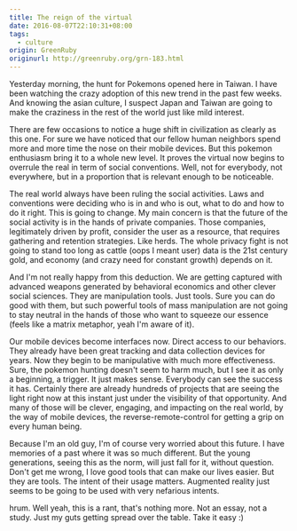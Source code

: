 ```yaml
---
title: The reign of the virtual
date: 2016-08-07T22:10:31+08:00
tags:
  - culture
origin: GreenRuby
originurl: http://greenruby.org/grn-183.html
---
```

Yesterday morning, the hunt for Pokemons opened here in Taiwan. I have been
watching the crazy adoption of this new trend in the past few weeks. And
knowing the asian culture, I suspect Japan and Taiwan are going to make the
craziness in the rest of the world just like mild interest.

There are few occasions to notice a huge shift in civilization as clearly as
this one. For sure we have noticed that our fellow human neighbors spend more
and more time the nose on their mobile devices. But this pokemon enthusiasm
bring it to a whole new level. It proves the virtual now begins to overrule
the real in term of social conventions. Well, not for everybody, not
everywhere, but in a proportion that is relevant enough to be noticeable.

The real world always have been ruling the social activities. Laws and
conventions were deciding who is in and who is out, what to do and how to do
it right. This is going to change. My main concern is that the future of the
social activity is in the hands of private companies. Those companies,
legitimately driven by profit, consider the user as a resource, that requires
gathering and retention strategies. Like herds. The whole privacy fight is not
going to stand too long as cattle (oops I meant user) data is the 21st century
gold, and economy (and crazy need for constant growth) depends on it.

And I'm not really happy from this deduction. We are getting captured with
advanced weapons generated by behavioral economics and other clever social
sciences. They are manipulation tools. Just tools. Sure you can do good with
them, but such powerful tools of mass manipulation are not going to stay
neutral in the hands of those who want to squeeze our essence (feels like a
matrix metaphor, yeah I'm aware of it).

Our mobile devices become interfaces now. Direct access to our behaviors. They
already have been great tracking and data collection devices for years. Now
they begin to be manipulative with much more effectiveness. Sure, the pokemon
hunting doesn't seem to harm much, but I see it as only a beginning, a
trigger. It just makes sense. Everybody can see the success it has. Certainly
there are already hundreds of projects that are seeing the light right now at
this instant just under the visibility of that opportunity. And many of those
will be clever, engaging, and impacting on the real world, by the way of
mobile devices, the reverse-remote-control for getting a grip on every human
being.

Because I'm an old guy, I'm of course very worried about this future. I have
memories of a past where it was so much different. But the young generations,
seeing this as the norm, will just fall for it, without question. Don't get me
wrong, I love good tools that can make our lives easier. But they are tools.
The intent of their usage matters. Augmented reality just seems to be going to
be used with very nefarious intents.

hrum. Well yeah, this is a rant, that's nothing more. Not an essay, not a
study. Just my guts getting spread over the table. Take it easy :)
